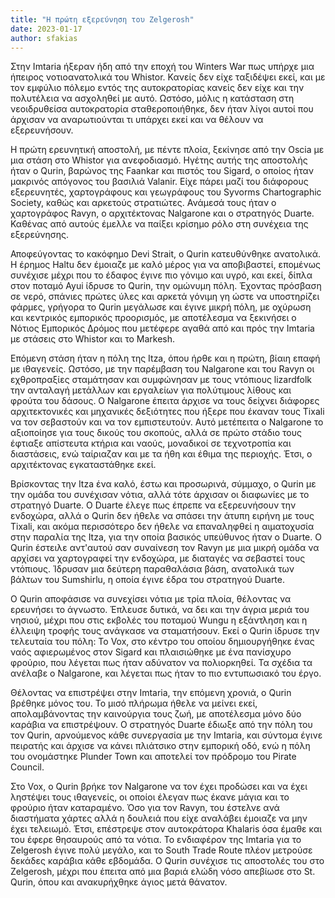 ```yaml
---
title: "Η πρώτη εξερεύνηση του Zelgerosh"
date: 2023-01-17
author: sfakias
---
```


Στην Imtaria ήξεραν ήδη από την εποχή του Winters War πως υπήρχε μια ήπειρος νοτιοανατολικά του Whistor. Κανείς δεν είχε ταξιδέψει εκεί, και με τον εμφύλιο πόλεμο εντός της αυτοκρατορίας κανείς δεν είχε και την πολυτέλεια να ασχοληθεί με αυτό. Ωστόσο, μόλις η κατάσταση στη νεοιδρυθείσα αυτοκρατορία σταθεροποιήθηκε, δεν ήταν λίγοι αυτοί που άρχισαν να αναρωτιούνται τι υπάρχει εκεί και να θέλουν να εξερευνήσουν.

Η πρώτη ερευνητική αποστολή, με πέντε πλοία, ξεκίνησε από την Oscia με μια στάση στο Whistor για ανεφοδιασμό. Ηγέτης αυτής της αποστολής ήταν ο Qurin, βαρώνος της Faankar και πιστός του Sigard, ο οποίος ήταν μακρινός απόγονος του βασιλιά Valanir. Είχε πάρει μαζί του διάφορους εξερευνητές, χαρτογράφους και γεωγράφους του Syvorms Chartographic Society, καθώς και αρκετούς στρατιώτες. Ανάμεσά τους ήταν ο χαρτογράφος Ravyn, ο αρχιτέκτονας Nalgarone και ο στρατηγός Duarte. Καθένας από αυτούς έμελλε να παίξει κρίσημο ρόλο στη συνέχεια της εξερεύνησης.  

Αποφεύγοντας το κακόφημο Devi Strait, ο Qurin κατευθύνθηκε ανατολικά. Η έρημος Haltu δεν έμοιαζε με καλό μέρος για να αποβιβαστεί, επομένως συνέχισε μέχρι που το έδαφος έγινε πιο γόνιμο και υγρό, και εκεί, δίπλα στον ποταμό Ayui ίδρυσε το Qurin, την ομώνυμη πόλη. Έχοντας πρόσβαση σε νερό, σπάνιες πρώτες ύλες και αρκετά γόνιμη γη ώστε να υποστηρίζει φάρμες, γρήγορα το Qurin μεγάλωσε και έγινε μικρή πόλη, με οχύρωση και κεντρικός εμπορικός προορισμός, με αποτέλεσμα να ξεκινήσει ο Νότιος Εμπορικός Δρόμος που μετέφερε αγαθά από και πρός την Imtaria με στάσεις στο Whistor και το Markesh.  

Επόμενη στάση ήταν η πόλη της Itza, όπου ήρθε και η πρώτη, βίαιη επαφή με ιθαγενείς. Ωστόσο, με την παρέμβαση του Nalgarone και του Ravyn οι εχθροπραξίες σταμάτησαν και συμφώνησαν με τους ντόπιους lizardfolk την ανταλαγή μετάλλων και εργαλείων για πολύτιμους λίθους και φρούτα του δάσους. Ο Nalgarone έπειτα άρχισε να τους δείχνει διάφορες αρχιτεκτονικές και μηχανικές δεξιότητες που ήξερε που έκαναν τους Tixali να τον σεβαστούν και να τον εμπιστευτούν. Αυτό μετέπειτα ο Nalgarone το αξιοποίησε για τους δικούς του σκοπούς, αλλά σε πρώτο στάδιο τους έφτιαξε απίστευτα κτήρια και ναούς, μοναδικοί σε τεχνοτροπία και διαστάσεις, ενώ ταίριαζαν και με τα ήθη και έθιμα της περιοχής. Έτσι, ο αρχιτέκτονας εγκαταστάθηκε εκεί.  

Βρίσκοντας την Itza ένα καλό, έστω και προσωρινά, σύμμαχο, ο Qurin με την ομάδα του συνέχισαν νότια, αλλά τότε άρχισαν οι διαφωνίες με το στρατηγό Duarte. Ο Duarte έλεγε πως έπρεπε να εξερευνήσουν την ενδοχώρα, αλλά ο Qurin δεν ήθελε να σπάσει την άτυπη ειρήνη με τους Tixali, και ακόμα περισσότερο δεν ήθελε να επαναληφθεί η αιματοχυσία στην παραλία της Itza, για την οποία βασικός υπεύθυνος ήταν ο Duarte. O Qurin έστειλε αντ'αυτού σαν συναίνεση τον Ravyn με μια μικρή ομάδα να αρχίσει να χαρτογραφεί την ενδοχώρα, με διαταγές να σεβαστεί τους ντόπιους. Ίδρυσαν μια δεύτερη παραθαλάσια βάση, ανατολικά των βάλτων του Sumshirlu, η οποία έγινε έδρα του στρατηγού Duarte.

Ο Qurin αποφάσισε να συνεχίσει νότια με τρία πλοία, θέλοντας να ερευνήσει το άγνωστο. Έπλευσε δυτικά, να δει και την άγρια μεριά του νησιού, μέχρι που στις εκβολές του ποταμού Wungu η εξάντληση και η έλλειψη τροφής τους ανάγκασε να σταματήσουν. Εκεί ο Qurin ίδρυσε την τελευταία του πόλη: Το Vox, στο κέντρο του οποίου δημιουργήθηκε ένας ναός αφιερωμένος στον Sigard και πλαισιώθηκε με ένα πανίσχυρο φρούριο, που λέγεται πως ήταν αδύνατον να πολιορκηθεί. Τα σχέδια τα ανέλαβε ο Nalgarone, και λέγεται πως ήταν το πιο εντυπωσιακό του έργο.  

Θέλοντας να επιστρέψει στην Imtaria, την επόμενη χρονιά, ο Qurin βρέθηκε μόνος του. Το μισό πλήρωμα ήθελε να μείνει εκεί, απολαμβάνοντας την καινούργια τους ζωή, με αποτέλεσμα μόνο δύο καράβια να επιστρέψουν. O στρατηγός Duarte έδιωξε από την πόλη του τον Qurin, αρνούμενος κάθε συνεργασία με την Imtaria, και σύντομα έγινε πειρατής και άρχισε να κάνει πλιάτσικο στην εμπορική οδό, ενώ η πόλη του ονομάστηκε Plunder Town και αποτελεί τον πρόδρομο του Pirate Council.  

Στo Vox, o Qurin βρήκε τον Nalgarone να τον έχει προδώσει και να έχει ληστέψει τους ιθαγενείς, οι οποίοι έλεγαν πως έκανε μάγια και το φρούριο ήταν καταραμένο. Όσο για τον Ravyn, του έστελνε ανά διαστήματα χάρτες αλλά η δουλειά που είχε αναλάβει έμοιαζε να μην έχει τελειωμό. Έτσι, επέστρεψε στον αυτοκράτορα Khalaris όσα έμαθε και του έφερε θησαυρούς από τα νότια. Το ενδιαφέρον της Imtaria για το Zelgerosh έγινε πολύ μεγάλο, και το South Trade Route πλέον μετρούσε δεκάδες καράβια κάθε εβδομάδα. Ο Qurin συνέχισε τις αποστολές του στο Zelgerosh, μέχρι που έπειτα από μια βαριά ελώδη νόσο απεβίωσε στο St. Qurin, όπου και ανακυρήχθηκε άγιος μετά θάνατον.  


